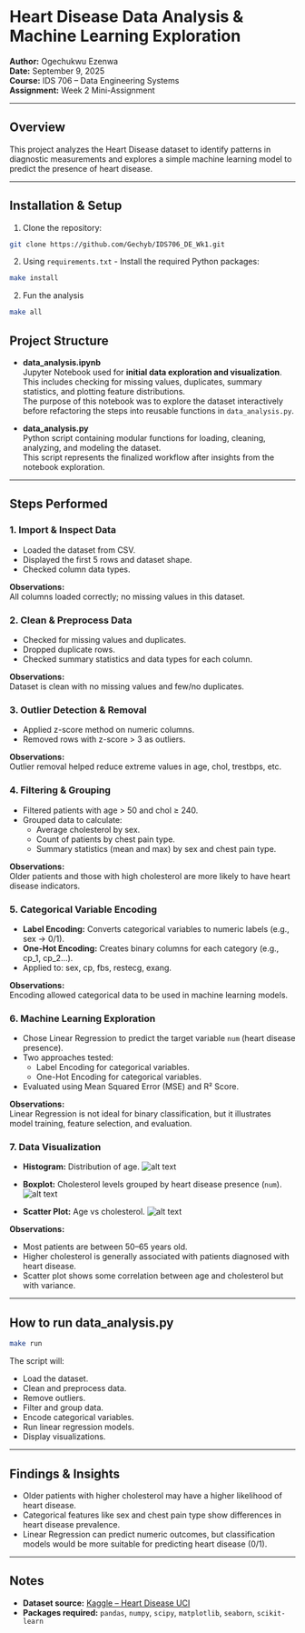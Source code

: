 # Heart Disease Data Analysis & Machine Learning Exploration

**Author:** Ogechukwu Ezenwa  
**Date:** September 9, 2025  
**Course:** IDS 706 – Data Engineering Systems  
**Assignment:** Week 2 Mini-Assignment

---

## Overview

This project analyzes the Heart Disease dataset to identify patterns in diagnostic measurements and explores a simple machine learning model to predict the presence of heart disease.

---


## Installation & Setup



1. Clone the repository:

```bash
git clone https://github.com/Gechyb/IDS706_DE_Wk1.git
```
 

2. Using `requirements.txt` - Install the required Python packages:

```bash
make install
```

2. Fun the analysis
```bash
make all
```

## Project Structure

- **data_analysis.ipynb**  
  Jupyter Notebook used for **initial data exploration and visualization**.  
  This includes checking for missing values, duplicates, summary statistics, and plotting feature distributions.  
  The purpose of this notebook was to explore the dataset interactively before refactoring the steps into reusable functions in `data_analysis.py`.

- **data_analysis.py**  
  Python script containing modular functions for loading, cleaning, analyzing, and modeling the dataset.  
  This script represents the finalized workflow after insights from the notebook exploration.

---

## Steps Performed

### 1. Import & Inspect Data
- Loaded the dataset from CSV.
- Displayed the first 5 rows and dataset shape.
- Checked column data types.

**Observations:**  
All columns loaded correctly; no missing values in this dataset.

### 2. Clean & Preprocess Data
- Checked for missing values and duplicates.
- Dropped duplicate rows.
- Checked summary statistics and data types for each column.

**Observations:**  
Dataset is clean with no missing values and few/no duplicates.

### 3. Outlier Detection & Removal
- Applied z-score method on numeric columns.
- Removed rows with z-score > 3 as outliers.

**Observations:**  
Outlier removal helped reduce extreme values in age, chol, trestbps, etc.

### 4. Filtering & Grouping
- Filtered patients with age > 50 and chol ≥ 240.
- Grouped data to calculate:
    - Average cholesterol by sex.
    - Count of patients by chest pain type.
    - Summary statistics (mean and max) by sex and chest pain type.

**Observations:**  
Older patients and those with high cholesterol are more likely to have heart disease indicators.

### 5. Categorical Variable Encoding
- **Label Encoding:** Converts categorical variables to numeric labels (e.g., sex → 0/1).
- **One-Hot Encoding:** Creates binary columns for each category (e.g., cp_1, cp_2…).
- Applied to: sex, cp, fbs, restecg, exang.

**Observations:**  
Encoding allowed categorical data to be used in machine learning models.

### 6. Machine Learning Exploration
- Chose Linear Regression to predict the target variable `num` (heart disease presence).
- Two approaches tested:
    - Label Encoding for categorical variables.
    - One-Hot Encoding for categorical variables.
- Evaluated using Mean Squared Error (MSE) and R² Score.

**Observations:**  
Linear Regression is not ideal for binary classification, but it illustrates model training, feature selection, and evaluation.

### 7. Data Visualization
- **Histogram:** Distribution of age.
![alt text](histo_plot.png)

- **Boxplot:** Cholesterol levels grouped by heart disease presence (`num`).
![alt text](Boxplot.png)

- **Scatter Plot:** Age vs cholesterol.
![alt text](scatter_plot.png)




**Observations:**
- Most patients are between 50–65 years old.
- Higher cholesterol is generally associated with patients diagnosed with heart disease.
- Scatter plot shows some correlation between age and cholesterol but with variance.

---

## How to run data_analysis.py

```bash
make run
```

The script will:
- Load the dataset.
- Clean and preprocess data.
- Remove outliers.
- Filter and group data.
- Encode categorical variables.
- Run linear regression models.
- Display visualizations.

---

## Findings & Insights

- Older patients with higher cholesterol may have a higher likelihood of heart disease.
- Categorical features like sex and chest pain type show differences in heart disease prevalence.
- Linear Regression can predict numeric outcomes, but classification models would be more suitable for predicting heart disease (0/1).

---

## Notes

- **Dataset source:** [Kaggle – Heart Disease UCI](https://www.kaggle.com/datasets/navjotkaushal/heart-disease-uci-dataset)
- **Packages required:** `pandas`, `numpy`, `scipy`, `matplotlib`, `seaborn`, `scikit-learn`
